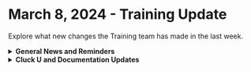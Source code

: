 # March 8, 2024 - Training Update

Explore what new changes the Training team has made in the last week.

<details>

<summary><strong>General News and Reminders</strong></summary>

* **SHOUT OUT** to James, Jeffrey, Tom, and Andy for successfully taking our [Broken link](broken-reference "mention")Exam, and collecting your prestigious **Certified Rewster** badge in Discord.&#x20;
* Eddie-the-legend-Chow is back from Right of Boom! So Training time will continue as expected next week!
* Join us in our [Cluck-U Discord channel](https://discord.com/channels/936789089703845988/1121465945295167588) if you have any questions, comments, or concerns!

</details>

<details>

<summary><strong>Cluck U and Documentation Updates</strong></summary>

**What's New at Cluck University?**

* We'd love to get your feedback on our Training and Documentation! [Please fill out this form to let us know how we can improve](https://app.sli.do/event/m8C3AjPUnuDgpkVDmPsQL3)!
* We'd also love to get your [feedback on the Open Mic here](https://app.sli.do/event/9DL7k68NvYk8u1ZWUnWrjY)!
* As a reminder, you can make training and documentation requests at [https://rewst.canny.io/](https://rewst.canny.io/)
* [Broken link](broken-reference "mention")updated with examples from the exam

**New & Updated Pages:**

* [march-1-2024-early-bird-specials-for-flow-in-the-kewp.md](../../roc-open-mics/roc-open-mics-north-america/2024-roc-open-mics/march-1-2024-early-bird-specials-for-flow-in-the-kewp.md "mention")page added
* [kaseya-bms-integration-setup.md](../../../documentation/configuration/integrations/integration-guides/kaseya-bms-integration-setup.md "mention")instructions updated
* [Broken link](broken-reference "mention")pages updated
* [organization-variables.md](../../../documentation/configuration/organization-variables.md "mention")page updated
* [connectwise-integration-setup.md](../../../documentation/configuration/integrations/integration-guides/connectwise-integration-setup.md "mention")page updated
* [security-policy.md](../../../security/security-policy.md "mention")page updated
* [twilio-integration-setup.md](../../../documentation/configuration/integrations/integration-guides/twilio-integration-setup.md "mention")and [Broken link](broken-reference "mention")pages added

</details>

